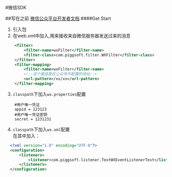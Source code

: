 #微信SDK

##写在之前
[微信公众平台开发者文档](http://mp.weixin.qq.com/wiki/home/index.html)
####Get Start
1. 引入包
2. 在web.xml中加入,用来接收来自微信服务器发送过来的消息
```xml
    <filter>
        <filter-name>wxFilter</filter-name>
        <filter-class>com.piggsoft.filter.WXFilter</filter-class>
    </filter>
    <filter-mapping>
        <filter-name>wxFilter</filter-name>
        <!--这个路径是在公众号中配置的地址-->
        <url-pattern>/xx/xx</url-pattern>
    </filter-mapping>
```
3. ````classpath````下加入````wx.properties````配置
```
    #用户唯一凭证
    appid = 123123
    #用户唯一凭证密钥
    secret = 1231231
```
4. ````classpath````下加入````wx.xml````配置  
    在其中加入：
```xml
  <?xml version="1.0" encoding="UTF-8"?>
  <configuration>
      <listeners>
          <listener>com.piggsoft.listener.TextWXEventListenerTest</listener>
      </listeners>
  </configuration>
```

